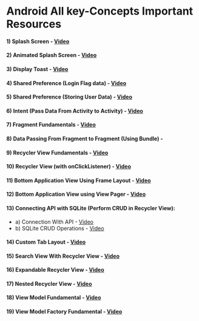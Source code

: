 # Android All key-Concepts Important Resources

#### 1) Splash Screen - [Video](https://www.youtube.com/watch?v=Eu7lkrDjBq8)

#### 2) Animated Splash Screen - [Video](https://www.youtube.com/watch?v=eFZmMSm1G1c&t=1s)

#### 3) Display Toast - [Video](https://www.youtube.com/watch?v=ppPX65NU7ko)

#### 4) Shared Preference (Login Flag data) - [Video](https://www.youtube.com/watch?v=4TAiklw4fxM&t=1595s)

#### 5) Shared Preference (Storing User Data) - [Video](https://www.youtube.com/watch?v=wtpRp2IpCSo&t=261s)

#### 6) Intent (Pass Data From Activity to Activity) - [Video](https://www.youtube.com/watch?v=pcyoa4l4fQE)

#### 7) Fragment Fundamentals - [Video](https://www.youtube.com/watch?v=fT4MVQZWPRg)

#### 8) Data Passing From Fragment to Fragment (Using Bundle) - 

#### 9) Recycler View Fundamentals - [Video](https://www.youtube.com/watch?v=qXieRrvrP2w&list=PLTV_nsuD2lf4UCTV6xwvNPvFdmCNKyhc8&index=28)

#### 10) Recycler View (with onClickListener) - [Video](https://www.youtube.com/watch?v=Yln7-QdxjE8&list=PLTV_nsuD2lf4UCTV6xwvNPvFdmCNKyhc8&index=29)

#### 11) Bottom Application View Using Frame Layout - [Video](https://www.youtube.com/watch?v=KBtMFTjfzA0)

#### 12) Bottom Application View using View Pager - [Video](https://www.youtube.com/watch?v=CayubMatzfE)

#### 13) Connecting API with SQLite (Perform CRUD in Recycler View):
   - a) Connection With API - [Video](https://www.youtube.com/watch?v=Glz0u3zUX20&list=PLTV_nsuD2lf4UCTV6xwvNPvFdmCNKyhc8&index=30)
   - b) SQLite CRUD Operations - [Video](https://www.youtube.com/watch?v=BVAslimaGSk&t=199s)

#### 14) Custom Tab Layout - [Video](https://www.youtube.com/watch?v=WbpKInkd0YQ&t=217s)

#### 15) Search View With Recycler View - [Video](https://www.youtube.com/watch?v=SD097oVVrPE)

#### 16) Expandable Recycler View - [Video](https://www.youtube.com/watch?v=pABhkxE547U)

#### 17) Nested Recycler View - [Video](https://www.youtube.com/watch?v=4XUfdF0x2P4)

#### 18) View Model Fundamental - [Video](https://www.youtube.com/watch?v=OZBwLFV-OvI&t=502s)

#### 19) View Model Factory Fundamental - [Video](https://www.youtube.com/watch?v=MCqmeNBKV9k&t=135s)
